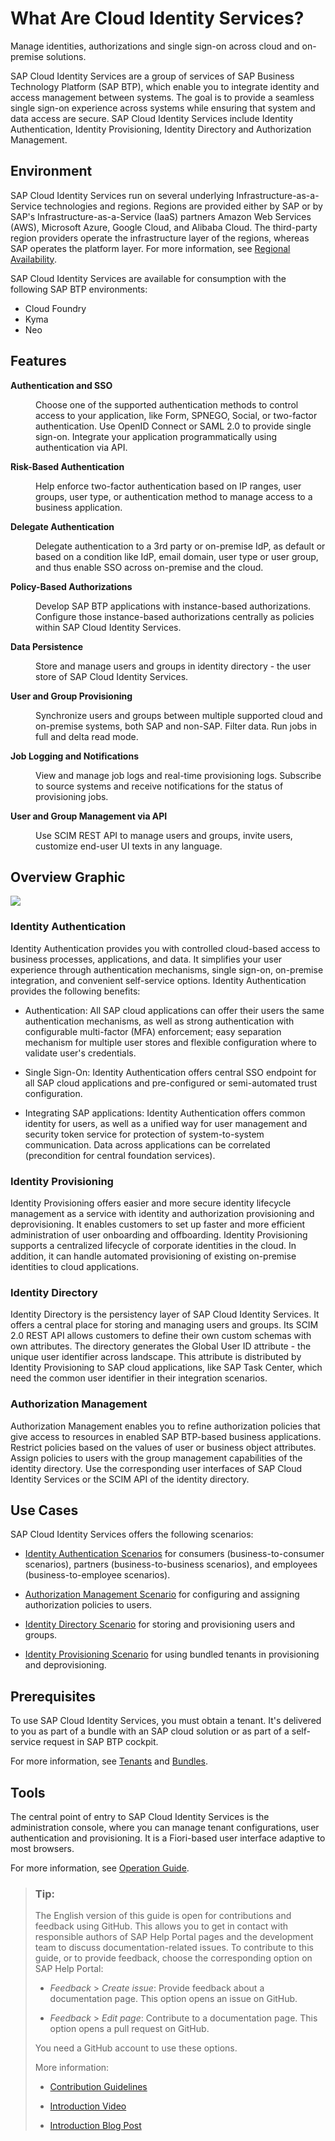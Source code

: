 <!-- loio27882717f44b445fa287936c6f43dc1f -->

# What Are Cloud Identity Services?

Мanage identities, authorizations and single sign-on across cloud and on-premise solutions. 

SAP Cloud Identity Services are a group of services of SAP Business Technology Platform \(SAP BTP\), which enable you to integrate identity and access management between systems. The goal is to provide a seamless single sign-on experience across systems while ensuring that system and data access are secure. SAP Cloud Identity Services include Identity Authentication, Identity Provisioning, Identity Directory and Authorization Management.





## Environment

SAP Cloud Identity Services run on several underlying Infrastructure-as-a-Service technologies and regions. Regions are provided either by SAP or by SAP's Infrastructure-as-a-Service \(IaaS\) partners Amazon Web Services \(AWS\), Microsoft Azure, Google Cloud, and Alibaba Cloud. The third-party region providers operate the infrastructure layer of the regions, whereas SAP operates the platform layer. For more information, see [Regional Availability](regional-availability-be600ca.md).

SAP Cloud Identity Services are available for consumption with the following SAP BTP environments:

-   Cloud Foundry
-   Kyma
-   Neo



## Features


<dl>
<dt><b>

Authentication and SSO

</b></dt>
<dd>

Choose one of the supported authentication methods to control access to your application, like Form, SPNEGO, Social, or two-factor authentication. Use OpenID Connect or SAML 2.0 to provide single sign-on. Integrate your application programmatically using authentication via API.



</dd><dt><b>

Risk-Based Authentication

</b></dt>
<dd>

Help enforce two-factor authentication based on IP ranges, user groups, user type, or authentication method to manage access to a business application.



</dd><dt><b>

Delegate Authentication

</b></dt>
<dd>

Delegate authentication to a 3rd party or on-premise IdP, as default or based on a condition like IdP, email domain, user type or user group, and thus enable SSO across on-premise and the cloud.



</dd><dt><b>

Policy-Based Authorizations

</b></dt>
<dd>

Develop SAP BTP applications with instance-based authorizations. Configure those instance-based authorizations centrally as policies within SAP Cloud Identity Services.



</dd><dt><b>

Data Persistence 

</b></dt>
<dd>

Store and manage users and groups in identity directory - the user store of SAP Cloud Identity Services.



</dd><dt><b>

User and Group Provisioning 

</b></dt>
<dd>

Synchronize users and groups between multiple supported cloud and on-premise systems, both SAP and non-SAP. Filter data. Run jobs in full and delta read mode.



</dd><dt><b>

Job Logging and Notifications 

</b></dt>
<dd>

View and manage job logs and real-time provisioning logs. Subscribe to source systems and receive notifications for the status of provisioning jobs.



</dd><dt><b>

User and Group Management via API 

</b></dt>
<dd>

Use SCIM REST API to manage users and groups, invite users, customize end-user UI texts in any language.



</dd>
</dl>



<a name="loio27882717f44b445fa287936c6f43dc1f__section_c1h_3z1_t1c"/>

## Overview Graphic

![](images/SCI_Overview_eef5348.png)



### Identity Authentication

Identity Authentication provides you with controlled cloud-based access to business processes, applications, and data. It simplifies your user experience through authentication mechanisms, single sign-on, on-premise integration, and convenient self-service options. Identity Authentication provides the following benefits:

-   Authentication: All SAP cloud applications can offer their users the same authentication mechanisms​, as well as strong authentication with configurable multi-factor \(MFA\) enforcement; easy separation mechanism for multiple user stores and flexible configuration where to validate user's credentials.

-   Single Sign-On: Identity Authentication offers central SSO endpoint for all SAP cloud applications and pre-configured or semi-automated trust configuration​.

-   Integrating SAP applications: Identity Authentication offers common identity for users, as well as a unified way for user management and security token service for protection of ​system-to-system communication. Data across applications can be correlated ​\(precondition for central foundation services\)​.




### Identity Provisioning

Identity Provisioning offers easier and more secure identity lifecycle management as a service with identity and authorization provisioning and deprovisioning. It enables customers to set up faster and more efficient administration of user onboarding and offboarding. Identity Provisioning supports a centralized lifecycle of corporate identities in the cloud. In addition, it can handle automated provisioning of existing on-premise identities to cloud applications.



### Identity Directory

Identity Directory is the persistency layer of SAP Cloud Identity Services. It offers a central place for storing and managing users and groups. Its SCIM 2.0 REST API allows customers to define their own custom schemas with own attributes. The directory generates the Global User ID attribute - the unique user identifier across landscape. This attribute is distributed by Identity Provisioning to SAP cloud applications, like SAP Task Center, which need the common user identifier in their integration scenarios.



### Authorization Management

Authorization Management enables you to refine authorization policies that give access to resources in enabled SAP BTP-based business applications. Restrict policies based on the values of user or business object attributes. Assign policies to users with the group management capabilities of the identity directory. Use the corresponding user interfaces of SAP Cloud Identity Services or the SCIM API of the identity directory.



<a name="loio27882717f44b445fa287936c6f43dc1f__section_pf2_51b_t1c"/>

## Use Cases

SAP Cloud Identity Services offers the following scenarios:

-   [Identity Authentication Scenarios](scenarios-fb9898d.md) for consumers \(business-to-consumer scenarios\), partners \(business-to-business scenarios\), and employees \(business-to-employee scenarios\).

-   [Authorization Management Scenario](https://help.sap.com/docs/identity-authentication/identity-authentication/configuring-authorization-policies?version=Cloud) for configuring and assigning authorization policies to users.

-   [Identity Directory Scenario](https://help.sap.com/docs/identity-provisioning/identity-provisioning/local-identity-directory?version=Cloud) for storing and provisioning users and groups.

-   [Identity Provisioning Scenario](https://help.sap.com/docs/identity-provisioning/identity-provisioning/bundle-tenants-and-connectors?version=Cloud#how-to-use-bundle-tenants) for using bundled tenants in provisioning and deprovisioning.




<a name="loio27882717f44b445fa287936c6f43dc1f__section_yzb_m1b_t1c"/>

## Prerequisites

To use SAP Cloud Identity Services, you must obtain a tenant. It's delivered to you as part of a bundle with an SAP cloud solution or as part of a self-service request in SAP BTP cockpit.

For more information, see [Tenants](tenants-93160eb.md) and [Bundles](bundles-25b65a4.md).



<a name="loio27882717f44b445fa287936c6f43dc1f__section_n5f_v1b_t1c"/>

## Tools

The central point of entry to SAP Cloud Identity Services is the administration console, where you can manage tenant configurations, user authentication and provisioning. It is a Fiori-based user interface adaptive to most browsers.

For more information, see [Operation Guide](https://help.sap.com/docs/identity-authentication/identity-authentication/operation-guide?version=Cloud).



> ### Tip:  
> The English version of this guide is open for contributions and feedback using GitHub. This allows you to get in contact with responsible authors of SAP Help Portal pages and the development team to discuss documentation-related issues. To contribute to this guide, or to provide feedback, choose the corresponding option on SAP Help Portal:
> 
> -   *Feedback* \> *Create issue*: Provide feedback about a documentation page. This option opens an issue on GitHub.
> 
> -   *Feedback* \> *Edit page*: Contribute to a documentation page. This option opens a pull request on GitHub.
> 
> 
> You need a GitHub account to use these options.
> 
> More information:
> 
> -   [Contribution Guidelines](https://help.sap.com/docs/open-documentation-initiative/contribution-guidelines/readme.html)
> 
> -   [Introduction Video](https://www.youtube.com/watch?v=WJ0oarMlVW4)
> 
> -   [Introduction Blog Post](https://blogs.sap.com/2021/11/29/sap-btp-documentation-goes-github-new-collaboration-process/)


